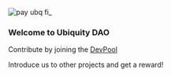 ![pay ubq fi_](https://github.com/ubiquity/.github/assets/4975670/66e99ea3-ba38-4c6a-9ca5-cf5d4586c917)

### Welcome to Ubiquity DAO

Contribute by joining the [DevPool](https://dao.ubq.fi/devpool)

Introduce us to other projects and get a reward!
